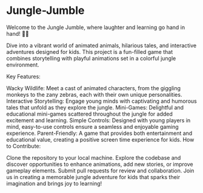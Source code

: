 # Jungle-Jumble
Welcome to the Jungle Jumble, where laughter and learning go hand in hand! 🌴🦁 

Dive into a vibrant world of animated animals, hilarious tales, and interactive adventures designed for kids. This project is a fun-filled game that combines storytelling with playful animations set in a colorful jungle environment.

Key Features:

Wacky Wildlife: Meet a cast of animated characters, from the giggling monkeys to the zany zebras, each with their own unique personalities.
Interactive Storytelling: Engage young minds with captivating and humorous tales that unfold as they explore the jungle.
Mini-Games: Delightful and educational mini-games scattered throughout the jungle for added excitement and learning.
Simple Controls: Designed with young players in mind, easy-to-use controls ensure a seamless and enjoyable gaming experience.
Parent-Friendly: A game that provides both entertainment and educational value, creating a positive screen time experience for kids.
How to Contribute:

Clone the repository to your local machine.
Explore the codebase and discover opportunities to enhance animations, add new stories, or improve gameplay elements.
Submit pull requests for review and collaboration.
Join us in creating a memorable jungle adventure for kids that sparks their imagination and brings joy to learning!


